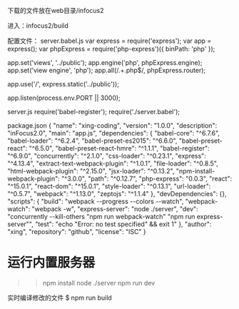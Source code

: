下载的文件放在web目录/infocus2

进入：infocus2/build

配置文件：
server.babel.js
var express = require('express');
var app = express();
var phpExpress = require('php-express')({
    binPath: 'php'
});

app.set('views', '../public');
app.engine('php', phpExpress.engine);
app.set('view engine', 'php');
app.all(/.+\.php$/, phpExpress.router);

app.use('/', express.static('../public'));

app.listen(process.env.PORT || 3000);

server.js
require('babel-register');
require('./server.babel');

package.json
{
  "name": "xing-coding",
  "version": "1.0.0",
  "description": "inFocus2.0",
  "main": "app.js",
  "dependencies": {
    "babel-core": "^6.7.6",
    "babel-loader": "^6.2.4",
    "babel-preset-es2015": "^6.6.0",
    "babel-preset-react": "^6.5.0",
    "babel-preset-react-hmre": "^1.1.1",
    "babel-register": "^6.9.0",
    "concurrently": "^2.1.0",
    "css-loader": "^0.23.1",
    "express": "^4.13.4",
    "extract-text-webpack-plugin": "^1.0.1",
    "file-loader": "^0.8.5",
    "html-webpack-plugin": "^2.15.0",
    "jsx-loader": "^0.13.2",
    "npm-install-webpack-plugin": "^3.0.0",
    "path": "^0.12.7",
    "php-express": "0.0.3",
    "react": "^15.0.1",
    "react-dom": "^15.0.1",
    "style-loader": "^0.13.1",
    "url-loader": "^0.5.7",
    "webpack": "^1.13.0",
    "zeptojs": "^1.1.4"
  },
  "devDependencies": {},
  "scripts": {
    "build": "webpack --progress --colors --watch",
    "webpack-watch": "webpack -w",
    "express-server": "node ./server",
    "dev": "concurrently --kill-others \"npm run webpack-watch\" \"npm run express-server\"",
    "test": "echo \"Error: no test specified\" && exit 1"
  },
  "author": "xing",
  "repository": "github",
  "license": "ISC"
}

# 运行内置服务器
>> npm install
>> node ./server
>> npm run dev

实时编译修改的文件
$ npm run build
